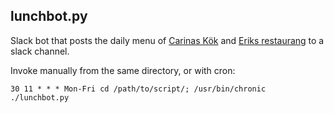 ## lunchbot.py

Slack bot that posts the daily menu of [Carinas Kök](http://carinaskok.se/) and [Eriks restaurang](http://www.eriks.se/) to a slack channel.

Invoke manually from the same directory, or with cron:

```30 11 * * * Mon-Fri cd /path/to/script/; /usr/bin/chronic ./lunchbot.py```

